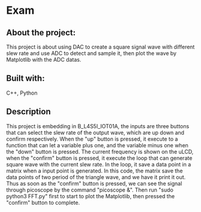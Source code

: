 # Exam

## About the project:
This project is about using DAC to create a square signal wave with different slew rate and use ADC to detect and sample
it, then plot the wave by Matplotlib with the ADC datas.
## Built with:
C++, Python
## Description
This project is embedding in B_L4S5I_IOT01A, the inputs are three buttons that can select the slew rate of the output 
wave, which are up down and confirm respectively.
When the "up" button is pressed, it execute to a function that can let a variable plus one, and the variable minus 
one when the "down" button is pressed. 
The current frequency is shown on the uLCD, when the "confirm" button is pressed, it execute the loop that can generate
square wave with the current slew rate.
In the loop, it save a data point in a matrix when a input point is generated. 
In this code, the matrix save the data points of two period of the triangle wave, and we have it print it out. 
Thus as soon as the "confirm" button is pressed, we can see the signal through picoscope by the command "picoscope &". 
Then run "sudo python3 FFT.py" first to start to plot the Matplotlib, then pressed the "confirm" button to complete.
